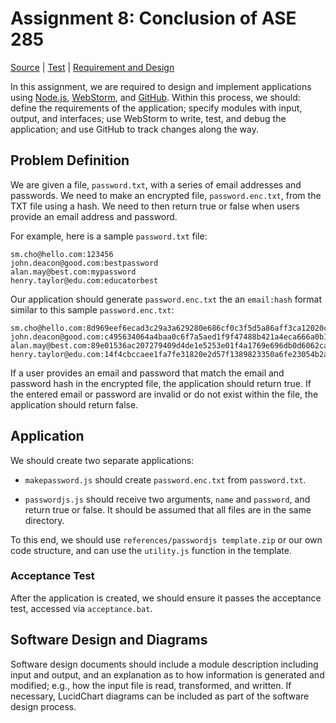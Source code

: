# Assignment 8: Conclusion of ASE 285

[Source](src) | [Test](test) | [Requirement and Design](docs/design.md)

In this assignment, we are required to design and implement applications using [Node.js](https://nodejs.dev/), 
[WebStorm](https://www.jetbrains.com/webstorm/), and [GitHub](https://github.com/muzzarellimj/se-security-fundamental/tree/main/assignment/assignment-8).
Within this process, we should: define the requirements of the application; specify modules with input, output, and 
interfaces; use WebStorm to write, test, and debug the application; and use GitHub to track changes along the way.

## Problem Definition

We are given a file, `password.txt`, with a series of email addresses and passwords. We need to make an encrypted file,
`password.enc.txt`, from the TXT file using a hash. We need to then return true or false when users provide an email 
address and password.

For example, here is a sample `password.txt` file:

```text
sm.cho@hello.com:123456
john.deacon@good.com:bestpassword
alan.may@best.com:mypassword
henry.taylor@edu.com:educatorbest
```

Our application should generate `password.enc.txt` the an `email:hash` format similar to this sample `password.enc.txt`:

```text
sm.cho@hello.com:8d969eef6ecad3c29a3a629280e686cf0c3f5d5a86aff3ca12020c923adc6c92
john.deacon@good.com:c495634064a4baa0c6f7a5aed1f9f47488b421a4eca666a0b112baa720cee7f5
alan.may@best.com:89e01536ac207279409d4de1e5253e01f4a1769e696db0d6062ca9b8f56767c8
henry.taylor@edu.com:14f4cbccaee1fa7fe31820e2d57f1389823350a6fe23054b2a3d7dde4fa8531b
```

If a user provides an email and password that match the email and password hash in the encrypted file, the application
should return true. If the entered email or password are invalid or do not exist within the file, the application
should return false.

## Application

We should create two separate applications:

- `makepassword.js` should create `password.enc.txt` from `password.txt`.

- `passwordjs.js` should receive two arguments, `name` and `password`, and return true or false. It should be assumed 
  that all files are in the same directory.

To this end, we should use `references/passwordjs template.zip` or our own code structure, and can use the `utility.js`
function in the template.

### Acceptance Test

After the application is created, we should ensure it passes the acceptance test, accessed via `acceptance.bat`.

## Software Design and Diagrams

Software design documents should include a module description including input and output, and an explanation as to how
information is generated and modified; e.g., how the input file is read, transformed, and written. If necessary, 
LucidChart diagrams can be included as part of the software design process.